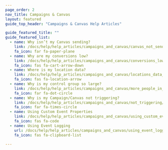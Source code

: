 ```yaml
---
page_order: 2
nav_title: Campaigns & Canvas
layout: featured
guide_top_header: "Campaigns & Canvas Help Articles"

guide_featured_title: ""
guide_featured_list:
  - name: Why isn’t my Canvas sending?
    link: /docs/help/help_articles/campaigns_and_canvas/canvas_not_sending/
    fa_icon: far fa-paper-plane
  - name: Why are my conversions low?
    link: /docs/help/help_articles/campaigns_and_canvas/conversions_low/
    fa_icon: fas fa-cart-arrow-down
  - name: Where is my location data?
    link: /docs/help/help_articles/campaigns_and_canvas/locations_data_in_campaigns/
    fa_icon: fas fa-location-arrow
  - name: Why is my control group so large?
    link: /docs/help/help_articles/campaigns_and_canvas/more_people_in_control_group/
    fa_icon: far fa-dot-circle
  - name: Why is my Campaign/Canvas not triggering?
    link: /docs/help/help_articles/campaigns_and_canvas/not_triggering/
    fa_icon: far fa-times-circle
  - name: Using Custom Event Properties
    link: /docs/help/help_articles/campaigns_and_canvas/using_custom_event_properties/
    fa_icon: fas fa-code
  - name: Using Event Logging
    url: /docs/help/help_articles/campaigns_and_canvas/using_event_logging/
    fa_icon: fas fa-clipboard-list
    
---
```

